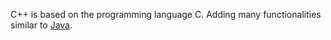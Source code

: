 C++ is based on the programming language C. Adding many functionalities similar to [Java](/wiki/Java).